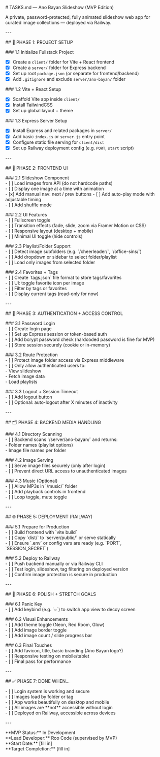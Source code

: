 \# TASKS.md — Ano Bayan Slideshow (MVP Edition)

A private, password-protected, fully animated slideshow web app for curated image collections — deployed via Railway.

\---

\#\# 🔧 PHASE 1: PROJECT SETUP

\#\#\# 1.1 Initialize Fullstack Project  
- [x] Create a `client/` folder for Vite + React frontend  
- [x] Create a `server/` folder for Express backend  
- [x] Set up root `package.json` (or separate for frontend/backend)  
- [x] Add `.gitignore` and exclude `server/ano-bayan/` folder

\#\#\# 1.2 Vite + React Setup  
- [x] Scaffold Vite app inside `client/`  
- [x] Install TailwindCSS  
- [x] Set up global layout + theme

\#\#\# 1.3 Express Server Setup  
- [x] Install Express and related packages in `server/`  
- [x] Add basic `index.js` or `server.js` entry point  
- [x] Configure static file serving for `client/dist`  
- [x] Set up Railway deployment config (e.g. `PORT`, `start` script)

\---

\#\# 🎨 PHASE 2: FRONTEND UI

\#\#\# 2.1 Slideshow Component  
\- \[ \] Load images from API (do not hardcode paths)  
\- \[ \] Display one image at a time with animation  
\- [x] Add manual nav: next / prev buttons
\- \[ \] Add auto-play mode with adjustable timing  
\- \[ \] Add shuffle mode

\#\#\# 2.2 UI Features  
\- \[ \] Fullscreen toggle  
\- \[ \] Transition effects (fade, slide, zoom via Framer Motion or CSS)  
\- \[ \] Responsive layout (desktop \+ mobile)  
\- \[ \] Minimal UI toggle (hide controls)

\#\#\# 2.3 Playlist/Folder Support  
\- \[ \] Detect image subfolders (e.g. \`/cheerleader/\`, \`/office-sins/\`)  
\- \[ \] Add dropdown or sidebar to select folder/playlist  
\- \[ \] Load only images from selected folder

\#\#\# 2.4 Favorites \+ Tags  
\- \[ \] Create \`tags.json\` file format to store tags/favorites  
\- \[ \] UI: toggle favorite icon per image  
\- \[ \] Filter by tags or favorites  
\- \[ \] Display current tags (read-only for now)

\---

\#\# 🔐 PHASE 3: AUTHENTICATION \+ ACCESS CONTROL

\#\#\# 3.1 Password Login  
\- \[ \] Create login page  
\- \[ \] Set up Express session or token-based auth  
\- \[ \] Add bcrypt password check (hardcoded password is fine for MVP)  
\- \[ \] Store session securely (cookie or in-memory)

\#\#\# 3.2 Route Protection  
\- \[ \] Protect image folder access via Express middleware  
\- \[ \] Only allow authenticated users to:  
  \- View slideshow  
  \- Fetch image data  
  \- Load playlists

\#\#\# 3.3 Logout \+ Session Timeout  
\- \[ \] Add logout button  
\- \[ \] Optional: auto-logout after X minutes of inactivity

\---

\#\# 🗂️ PHASE 4: BACKEND MEDIA HANDLING

\#\#\# 4.1 Directory Scanning  
\- \[ \] Backend scans \`/server/ano-bayan/\` and returns:  
  \- Folder names (playlist options)  
  \- Image file names per folder

\#\#\# 4.2 Image Serving  
\- \[ \] Serve image files securely (only after login)  
\- \[ \] Prevent direct URL access to unauthenticated images

\#\#\# 4.3 Music (Optional)  
\- \[ \] Allow MP3s in \`/music/\` folder  
\- \[ \] Add playback controls in frontend  
\- \[ \] Loop toggle, mute toggle

\---

\#\# 🌐 PHASE 5: DEPLOYMENT (RAILWAY)

\#\#\# 5.1 Prepare for Production  
\- \[ \] Build frontend with \`vite build\`  
\- \[ \] Copy \`dist/\` to \`server/public/\` or serve statically  
\- \[ \] Ensure \`.env\` or config vars are ready (e.g. \`PORT\`, \`SESSION\_SECRET\`)

\#\#\# 5.2 Deploy to Railway  
\- \[ \] Push backend manually or via Railway CLI  
\- \[ \] Test login, slideshow, tag filtering on deployed version  
\- \[ \] Confirm image protection is secure in production

\---

\#\# 🧼 PHASE 6: POLISH \+ STRETCH GOALS

\#\#\# 6.1 Panic Key  
\- \[ \] Add keybind (e.g. \`\~\`) to switch app view to decoy screen

\#\#\# 6.2 Visual Enhancements  
\- \[ \] Add theme toggle (Neon, Red Room, Glow)  
\- \[ \] Add image border toggle  
\- \[ \] Add image count / slide progress bar

\#\#\# 6.3 Final Touches  
\- \[ \] Add favicon, title, basic branding (Ano Bayan logo?)  
\- \[ \] Responsive testing on mobile/tablet  
\- \[ \] Final pass for performance

\---

\#\# ✅ PHASE 7: DONE WHEN…

\- \[ \] Login system is working and secure  
\- \[ \] Images load by folder or tag  
\- \[ \] App works beautifully on desktop and mobile  
\- \[ \] All images are \*\*not\*\* accessible without login  
\- \[ \] Deployed on Railway, accessible across devices

\---

\*\*MVP Status:\*\* In Development    
\*\*Lead Developer:\*\* Roo Code (supervised by MVP)    
\*\*Start Date:\*\* \[fill in\]    
\*\*Target Completion:\*\* \[fill in\]

